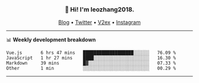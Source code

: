 <h3 align="center">👋 Hi! I'm leozhang2018.</h3>
<p align="center">
  <a href="https://code.leozhang2018.me">Blog</a> •
  <a href="https://twitter.com/leozhang2018">Twitter</a> •
  <a href="https://www.v2ex.com/member/leozhang">V2ex</a> •
  <a href="https://www.instagram.com/leozhanghere">Instagram</a>
</p>

-------

📊 **Weekly development breakdown**
<!--START_SECTION:waka-->
```text
Vue.js       6 hrs 47 mins   ███████████████████░░░░░░   76.09 % 
JavaScript   1 hr 27 mins    ████░░░░░░░░░░░░░░░░░░░░░   16.30 % 
Markdown     39 mins         █▓░░░░░░░░░░░░░░░░░░░░░░░   07.33 % 
Other        1 min           ░░░░░░░░░░░░░░░░░░░░░░░░░   00.29 % 
```
<!--END_SECTION:waka-->
-------
